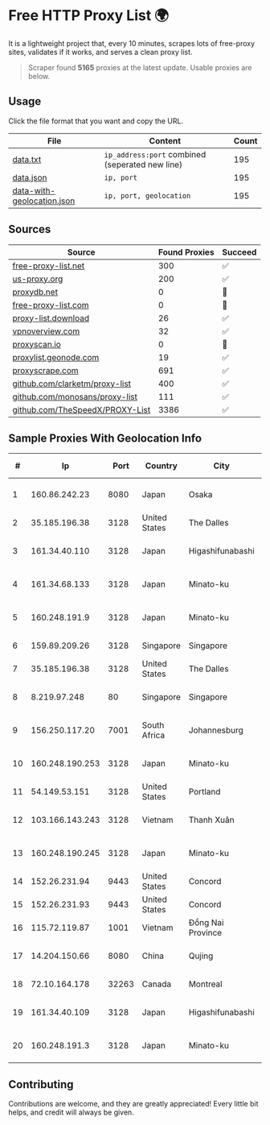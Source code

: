
# Free HTTP Proxy List 🌍

It is a lightweight project that, every 10 minutes, scrapes lots of free-proxy sites, validates if it works, and serves a clean proxy list.


> Scraper found **5165** proxies at the latest update. Usable proxies are below.

## Usage

Click the file format that you want and copy the URL.


|File|Content|Count|
|----|-------|-----|
|[data.txt](https://raw.githubusercontent.com/themiralay/Proxy-List-World/master/data.txt)|`ip_address:port` combined (seperated new line)|195|
|[data.json](https://raw.githubusercontent.com/themiralay/Proxy-List-World/master/data.json)|`ip, port`|195|
|[data-with-geolocation.json](https://raw.githubusercontent.com/themiralay/Proxy-List-World/master/data-with-geolocation.json)|`ip, port, geolocation`|195|

## Sources

|Source|Found Proxies|Succeed|
|------|-------------|-------|
|[free-proxy-list.net](https://free-proxy-list.net)|300|✅|
|[us-proxy.org](https://www.us-proxy.org)|200|✅|
|[proxydb.net](http://proxydb.net)|0|🚫|
|[free-proxy-list.com](https://free-proxy-list.com/?page=&port=&type%5B%5D=http&type%5B%5D=https&up_time=0&search=Search)|0|🚫|
|[proxy-list.download](https://www.proxy-list.download/HTTP)|26|✅|
|[vpnoverview.com](https://vpnoverview.com/privacy/anonymous-browsing/free-proxy-servers)|32|✅|
|[proxyscan.io](https://www.proxyscan.io)|0|🚫|
|[proxylist.geonode.com](https://proxylist.geonode.com/api/proxy-list?limit=300&page=1&sort_by=lastChecked&sort_type=desc&protocols=http,https)|19|✅|
|[proxyscrape.com](https://api.proxyscrape.com/v2/?request=displayproxies&protocol=http&timeout=10000&country=all&ssl=all&anonymity=all)|691|✅|
|[github.com/clarketm/proxy-list](https://raw.githubusercontent.com/clarketm/proxy-list/master/proxy-list-raw.txt)|400|✅|
|[github.com/monosans/proxy-list](https://raw.githubusercontent.com/monosans/proxy-list/main/proxies/http.txt)|111|✅|
|[github.com/TheSpeedX/PROXY-List](https://raw.githubusercontent.com/TheSpeedX/PROXY-List/master/http.txt)|3386|✅|


## Sample Proxies With Geolocation Info

|#|Ip|Port|Country|City|Internet Service Provider|
|-|--|----|-------|----|-------------------------|
|1|160.86.242.23|8080|Japan|Osaka|Sony Network Communications Inc|
|2|35.185.196.38|3128|United States|The Dalles|Google LLC|
|3|161.34.40.110|3128|Japan|Higashifunabashi|NTT PC Communications, Inc.|
|4|161.34.68.133|3128|Japan|Minato-ku|NTT PC Communications, Inc.|
|5|160.248.191.9|3128|Japan|Minato-ku|NTT PC Communications, Inc.|
|6|159.89.209.26|3128|Singapore|Singapore|DigitalOcean, LLC|
|7|35.185.196.38|3128|United States|The Dalles|Google LLC|
|8|8.219.97.248|80|Singapore|Singapore|Alibaba (US) Technology Co., Ltd.|
|9|156.250.117.20|7001|South Africa|Johannesburg|Shenzhen Jizhan Technology Co Ltd|
|10|160.248.190.253|3128|Japan|Minato-ku|NTT PC Communications, Inc.|
|11|54.149.53.151|3128|United States|Portland|Amazon.com, Inc.|
|12|103.166.143.243|3128|Vietnam|Thanh Xuân|Hand Viet NAM Joint Stock Company|
|13|160.248.190.245|3128|Japan|Minato-ku|NTT PC Communications, Inc.|
|14|152.26.231.94|9443|United States|Concord|MCNC|
|15|152.26.231.93|9443|United States|Concord|MCNC|
|16|115.72.119.87|1001|Vietnam|Đồng Nai Province|VIETELmetro|
|17|14.204.150.66|8080|China|Qujing|China Unicom Yunnan Province Network|
|18|72.10.164.178|32263|Canada|Montreal|GloboTech Communications|
|19|161.34.40.109|3128|Japan|Higashifunabashi|NTT PC Communications, Inc.|
|20|160.248.191.3|3128|Japan|Minato-ku|NTT PC Communications, Inc.|



## Contributing

Contributions are welcome, and they are greatly appreciated! Every
little bit helps, and credit will always be given.

